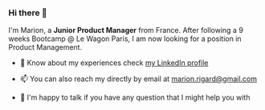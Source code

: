 ### Hi there 👋

I'm Marion, a **Junior Product Manager** from France. 
After following a 9 weeks Bootcamp @ Le Wagon Paris, I am now looking for a position in Product Management. 

- 📄 Know about my experiences check [my LinkedIn profile](https://www.linkedin.com/in/marionrc/)
- 📫 You can also reach my directly by email at [marion.rigard@gmail.com](marion.rigard@gmail.com)

- 🤝 I'm happy to talk if you have any question that I might help you with
